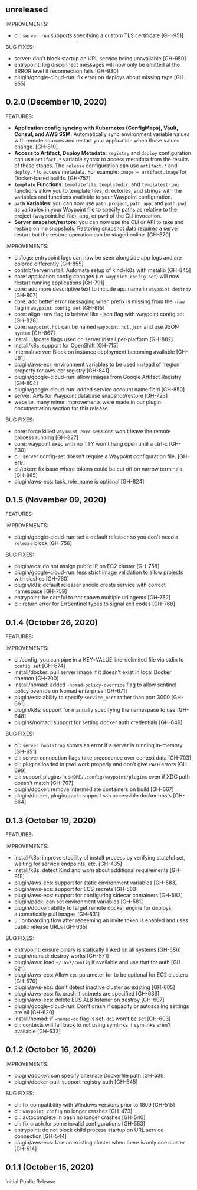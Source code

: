 ## unreleased

IMPROVEMENTS:

* cli: `server run` supports specifying a custom TLS certificate [GH-951]

BUG FIXES:

* server: don't block startup on URL service being unavailable [GH-950]
* entrypoint: log disconnect messages will now only be emitted at the ERROR level if reconnection fails [GH-930]
* plugin/google-cloud-run: fix error on deploys about missing type [GH-955]

## 0.2.0 (December 10, 2020)

FEATURES:

* **Application config syncing with Kubernetes (ConfigMaps), Vault, Consul, and AWS SSM**;
Automatically sync environment variable values with remote sources and restart your
application when those values change. [GH-810]
* **Access to Artifact, Deploy Metadata**: `registry` and `deploy` configuration can use 
`artifact.*` variable syntax to access metadata from the results of those stages. 
The `release` configuration can use `artifact.*` and `deploy.*` to access metadata.
For example: `image = artifact.image` for Docker-based builds. [GH-757]
* **`template` Functions**: `templatefile`, `templatedir`, and `templatestring` functions
allow you to template files, directories, and strings with the variables and functions
available to your Waypoint configuration. 
* **`path` Variables**: you can now use `path.project`, `path.app`, and `path.pwd` as
variables in your Waypoint file to specify paths as relative to the project (waypoint.hcl
file), app, or pwd of the CLI invocation.
* **Server snapshot/restore**: you can now use the CLI or API to take and restore online
snapshots. Restoring snapshot data requires a server restart but the restore operation 
can be staged online. [GH-870]

IMPROVEMENTS:

* cli/logs: entrypoint logs can now be seen alongside app logs and are colored differently [GH-855]
* contrib/serverinstall: Automate setup of kind+k8s with metallb [GH-845]
* core: application config changes (i.e. `waypoint config set`) will now restart running applications [GH-791]
* core: add more descriptive text to include app name in `waypoint destroy` [GH-807]
* core: add better error messaging when prefix is missing from the `-raw` flag in `waypoint config set` [GH-815]
* core: align -raw flag to behave like -json flag with waypoint config set [GH-828]
* core: `waypoint.hcl` can be named `waypoint.hcl.json` and use JSON syntax [GH-867]
* install: Update flags used on server install per-platform [GH-882]
* install/k8s: support for OpenShift [GH-715]
* internal/server: Block on instance deployment becoming available [GH-881]
* plugin/aws-ecr: environment variables to be used instead of 'region' property for aws-ecr registry [GH-841]
* plugin/google-cloud-run: allow images from Google Artifact Registry [GH-804]
* plugin/google-cloud-run: added service account name field [GH-850]
* server: APIs for Waypoint database snapshot/restore [GH-723]
* website: many minor improvements were made in our plugin documentation section for this release

BUG FIXES:

* core: force killed `waypoint exec` sessions won't leave the remote process running [GH-827]
* core: waypoint exec with no TTY won't hang open until a ctrl-c [GH-830]
* cli: server config-set doesn't require a Waypoint configuration file. [GH-819]
* cli/token: fix issue where tokens could be cut off on narrow terminals [GH-885]
* plugin/aws-ecs: task_role_name is optional [GH-824]


## 0.1.5 (November 09, 2020)

FEATURES:

IMPROVEMENTS:

* plugin/google-cloud-run: set a default releaser so you don't need a `release` block [GH-756]

BUG FIXES:

* plugin/ecs: do not assign public IP on EC2 cluster [GH-758]
* plugin/google-cloud-run: less strict image validation to allow projects with slashes [GH-760]
* plugin/k8s: default releaser should create service with correct namespace [GH-759]
* entrypoint: be careful to not spawn multiple url agents [GH-752]
* cli: return error for ErrSentinel types to signal exit codes [GH-768]

## 0.1.4 (October 26, 2020)

FEATURES:

IMPROVEMENTS:

* cli/config: you can pipe in a KEY=VALUE line-delimited file via stdin to `config set` [GH-674]
* install/docker: pull server image if it doesn't exist in local Docker daemon [GH-700]
* install/nomad: added `-nomad-policy-override` flag to allow sentinel policy override on Nomad enterprise [GH-671]
* plugin/ecs: ability to specify `service_port` rather than port 3000 [GH-661]
* plugin/k8s: support for manually specifying the namespace to use [GH-648]
* plugins/nomad: support for setting docker auth credentials [GH-646]

BUG FIXES:

* cli: `server bootstrap` shows an error if a server is running in-memory [GH-651]
* cli: server connection flags take precedence over context data [GH-703]
* cli: plugins loaded in pwd work properly and don't give `PATH` errors [GH-699]
* cli: support plugins in `$HOME/.config/waypoint/plugins` even if XDG path doesn't match [GH-707]
* plugin/docker: remove intermediate containers on build [GH-667]
* plugin/docker, plugin/pack: support ssh accessible docker hosts [GH-664]

## 0.1.3 (October 19, 2020)

FEATURES:

IMPROVEMENTS:

* install/k8s: improve stability of install process by verifying stateful set, waiting for service endpoints, etc. [GH-435]
* install/k8s: detect Kind and warn about additional requirements [GH-615]
* plugin/aws-ecs: support for static environment variables [GH-583]
* plugin/aws-ecs: support for ECS secrets [GH-583]
* plugin/aws-ecs: support for configuring sidecar containers [GH-583]
* plugin/pack: can set environment variables [GH-581]
* plugin/docker: ability to target remote docker engine for deploys, automatically pull images [GH-631]
* ui: onboarding flow after redeeming an invite token is enabled and uses public release URLs [GH-635]

BUG FIXES:

* entrypoint: ensure binary is statically linked on all systems [GH-586]
* plugin/nomad: destroy works [GH-571]
* plugin/aws: load `~/.aws/config` if available and use that for auth [GH-621]
* plugin/aws-ecs: Allow `cpu` parameter for to be optional for EC2 clusters [GH-576]
* plugin/aws-ecs: don't detect inactive cluster as existing [GH-605]
* plugin/aws-ecs: fix crash if subnets are specified [GH-636]
* plugin/aws-ecs: delete ECS ALB listener on destroy [GH-607]
* plugin/google-cloud-run: Don't crash if capacity or autoscaling settings are nil [GH-620]
* install/nomad: if `-nomad-dc` flag is set, `dc1` won't be set [GH-603]
* cli: contexts will fall back to not using symlinks if symlinks aren't available [GH-633]

## 0.1.2 (October 16, 2020)

IMPROVEMENTS:

* plugin/docker: can specify alternate Dockerfile path [GH-539]
* plugin/docker-pull: support registry auth [GH-545]

BUG FIXES:

* cli: fix compatibility with Windows versions prior to 1809 [GH-515]
* cli: `waypoint config` no longer crashes [GH-473]
* cli: autocomplete in bash no longer crashes [GH-540]
* cli: fix crash for some invalid configurations [GH-553]
* entrypoint: do not block child process startup on URL service connection [GH-544]
* plugin/aws-ecs: Use an existing cluster when there is only one cluster [GH-514]

## 0.1.1 (October 15, 2020)

Initial Public Release
